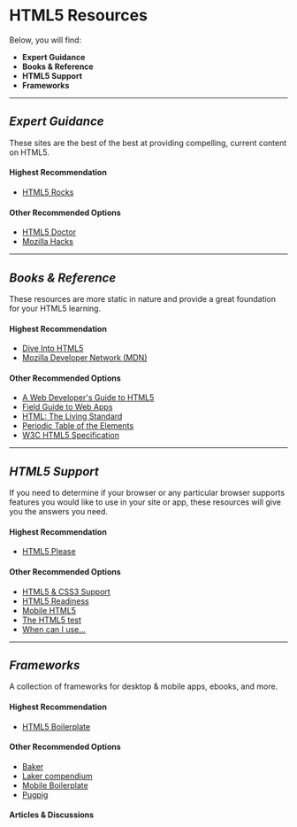 # HTML5 Resources

Below, you will find:

* **Expert Guidance**
* **Books & Reference**
* **HTML5 Support**
* **Frameworks**

---
## ***Expert Guidance***

These sites are the best of the best at providing compelling, current content on HTML5.

#### Highest Recommendation
* [HTML5 Rocks](http://www.html5rocks.com)

#### Other Recommended Options
* [HTML5 Doctor](http://html5doctor.com)
* [Mozilla Hacks](http://hacks.mozilla.org)

---
## ***Books & Reference***

These resources are more static in nature and provide a great foundation for your HTML5 learning.

#### Highest Recommendation
* [Dive Into HTML5](http://diveintohtml5.info/)
* [Mozilla Developer Network (MDN)](https://developer.mozilla.org/en-US/docs/HTML/HTML5)

#### Other Recommended Options
* [A Web Developer's Guide to HTML5](http://dev.w3.org/html5/html-author/)
* [Field Guide to Web Apps](http://www.html5rocks.com/webappfieldguide/toc/index/)
* [HTML: The Living Standard](http://developers.whatwg.org)
* [Periodic Table of the Elements](http://joshduck.com/periodic-table.html)
* [W3C HTML5 Specification](http://www.w3.org/TR/html5/)

---
## ***HTML5 Support***

If you need to determine if your browser or any particular browser supports features you would like to use in your site or app, these resources will give you the answers you need.

#### Highest Recommendation
* [HTML5 Please](http://html5please.us/)

#### Other Recommended Options
* [HTML5 & CSS3 Support](http://www.findmebyip.com/litmus/)
* [HTML5 Readiness](http://html5readiness.com/)
* [Mobile HTML5](http://mobilehtml5.org)
* [The HTML5 test](http://html5test.com/)
* [When can I use...](http://caniuse.com/)

---
## ***Frameworks***
A collection of frameworks for desktop & mobile apps, ebooks, and more.

#### Highest Recommendation
* [HTML5 Boilerplate](http://html5boilerplate.com/)

#### Other Recommended Options
* [Baker](http://bakerframework.com/)
* [Laker compendium](http://www.lakercompendium.com/)
* [Mobile Boilerplate](http://html5boilerplate.com/mobile)
* [Pugpig](http://pugpig.com/)

#### Articles & Discussions
